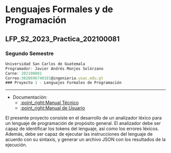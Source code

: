 # Lenguajes Formales y de Programación
## LFP_S2_2023_Practica_202100081
### Segundo Semestre
```js
Universidad San Carlos de Guatemala
Programador: Javier Andrés Monjes Solórzano 
Carne: 202100081
Correo:3020696740101@ingenieria.usac.edu.gt
### Proyecto 1 - Lenguajes Formales de Programación
```
---
<ul>
  <li>Documentación:
    <ul>
       <li><a href="https://github.com/javieer24/LFP_S2_2023_Proyecto1_202100081/blob/main/Manual_Tecnico/README.md" target="_blank">:point_right:Manual Técnico</a></li>
       <li><a href="https://github.com/javieer24/LFP_S2_2023_Proyecto1_202100081/blob/main/Manual_de_Usuario/README.md" target="_blank">:point_right:Manual de Usuario</a></li>
    </ul>
  </li>
</ul>

El presente proyecto consiste en el desarrollo de un analizador léxico para un lenguaje de programación de propósito general. El analizador debe ser capaz de identificar los tokens del lenguaje, así como los errores léxicos. Además, debe ser capaz de ejecutar las instrucciones del lenguaje de acuerdo con su sintaxis, y generar un archivo JSON con los resultados de la ejecución.

